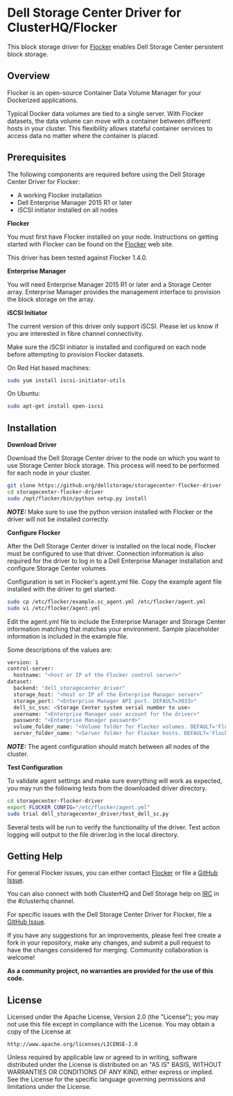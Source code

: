 Dell Storage Center Driver for ClusterHQ/Flocker
================================================

This block storage driver for [Flocker](https://clusterhq.com/) enables Dell Storage Center persistent block storage.

## Overview
Flocker is an open-source Container Data Volume Manager for your Dockerized applications.

Typical Docker data volumes are tied to a single server. With Flocker datasets, the data volume can move with a container between different hosts in your cluster. This flexibility allows stateful container services to access data no matter where the container is placed.

## Prerequisites

The following components are required before using the Dell Storage Center Driver for Flocker:

* A working Flocker installation
* Dell Enterprise Manager 2015 R1 or later
* iSCSI initiator installed on all nodes

**Flocker**

You must first have Flocker installed on your node. Instructions on getting started with Flocker can be found on the [Flocker](https://clusterhq.com/flocker/getting-started) web site.

This driver has been tested against Flocker 1.4.0.

**Enterprise Manager**

You will need Enterprise Manager 2015 R1 or later and a Storage Center array. Enterprise Manager provides
the management interface to provision the block storage on the array.

**iSCSI Initiator**

The current version of this driver only support iSCSI. Please let us know if you are interested in fibre
channel connectivity.

Make sure the iSCSI initiator is installed and configured on each node before attempting to provision
Flocker datasets.

On Red Hat based machines:

```bash
sudo yum install iscsi-initiator-utils
```

On Ubuntu:

```bash
sudo apt-get install open-iscsi
```

## Installation

**Download Driver**

Download the Dell Storage Center driver to the node on which you want to use Storage Center block storage. This process will need to be performed for each node in your cluster.

```bash
git clone https://github.org/dellstorage/storagecenter-flocker-driver
cd storagecenter-flocker-driver
sudo /opt/flocker/bin/python setup.py install
```

**_NOTE:_** Make sure to use the python version installed with Flocker or the driver will not be installed correctly.

**Configure Flocker**

After the Dell Storage Center driver is installed on the local node, Flocker must be configured to use that driver. Connection information is also required for the driver to log in to a Dell Enterprise Manager installation and configure Storage Center volumes.

Configuration is set in Flocker's agent.yml file. Copy the example agent file installed with the driver to get started:

```bash
sudo cp /etc/flocker/example.sc_agent.yml /etc/flocker/agent.yml
sudo vi /etc/flocker/agent.yml
```

Edit the agent.yml file to include the Enterprise Manager and Storage Center information matching that matches your environment. Sample placeholder information is included in the example file.

Some descriptions of the values are:

```bash
version: 1
control-server:
  hostname: "<host or IP of the Flocker control server>"
dataset:
  backend: "dell_storagecenter_driver"
  storage_host: "<host or IP of the Enterprise Manager server>"
  storage_port: "<Enterprise Manager API port. DEFAULT=3033>"
  dell_sc_ssn: <Storage Center system serial number to use>
  username: "<Enterprise Manager user account for the driver>"
  password: "<Enterprise Manager password>"
  volume_folder_name: "<Volume folder for Flocker volumes. DEFAULT='Flocker'>"
  server_folder_name: "<Server folder for Flocker hosts. DEFAULT='Flocker'>"
```

**_NOTE:_** The agent configuration should match between all nodes of the cluster.


**Test Configuration**

To validate agent settings and make sure everything will work as expected, you may run the following tests from the downloaded driver directory.

```bash
cd storagecenter-flocker-driver
export FLOCKER_CONFIG="/etc/flocker/agent.yml"
sudo trial dell_storagecenter_driver/test_dell_sc.py
```

Several tests will be run to verify the functionality of the driver. Test action logging will output to the file driver.log in the local directory.

## Getting Help
For general Flocker issues, you can either contact [Flocker](http://docs.clusterhq.com/en/latest/gettinginvolved/contributing.html#talk-to-us) or file a [GitHub Issue](https://github.com/clusterhq/flocker/issues).

You can also connect with both ClusterHQ and Dell Storage help on [IRC](https://webchat.freenode.net/) in the \#clusterhq channel.

For specific issues with the Dell Storage Center Driver for Flocker, file a [GitHub Issue](https://github.com/dellstorage/storagecenter_flocker_driver/issues).

If you have any suggestions for an improvements, please feel free create a fork in your repository, make any changes, and submit a pull request to have the changes considered for merging. Community collaboration is welcome!

**As a community project, no warranties are provided for the use of this code.**

## License
Licensed under the Apache License, Version 2.0 (the "License");
you may not use this file except in compliance with the License.
You may obtain a copy of the License at

    http://www.apache.org/licenses/LICENSE-2.0

Unless required by applicable law or agreed to in writing, software
distributed under the License is distributed on an "AS IS" BASIS,
WITHOUT WARRANTIES OR CONDITIONS OF ANY KIND, either express or implied.
See the License for the specific language governing permissions and
limitations under the License.
